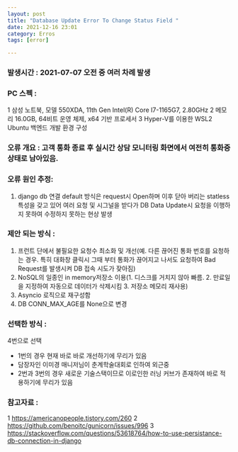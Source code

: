 ```yaml
---
layout: post
title: "Database Update Error To Change Status Field "
date: 2021-12-16 23:01
category: Erros
tags: [error]

---
```



### 발생시간 : 2021-07-07 오전 중 여러 차례 발생
###  PC 스펙 : 
  1 삼성 노트북, 모델 550XDA, 11th Gen Intel(R) Core I7-1165G7, 2.80GHz
  2 메모리 16.0GB, 64비트 운영 체제, x64 기반 프로세서
  3 Hyper-V를 이용한 WSL2 Ubuntu 백엔드 개발 환경 구성

### 오류 개요 : 고객 통화 종료 후 실시간 상담 모니터링 화면에서 여전히 통화중 상태로 남아있음.
### 오류 원인 추정: 
1. django db 연결 default 방식은 request시 Open하며 이후 닫아 버리는 statless 특성을 갖고 있어
여러 요청 및 시그널을 받다가 DB Data Update시 요청을 이행하지 못하여 수정하지 못하는 현상 발생

### 제안 되는 방식 : 
1. 프런트 단에서 불필요한 요청수 최소화 및 개선(예. 다른 끊어진 통화 번호를 요청하는 경우. 특히 대화창 클릭시 그때 부터 통화가 끊어지고 나서도 요청하여 Bad Request를 발생시켜 DB 접속 시도가 잦아짐)
2. NoSQL의 일종인 in memory저장소 이용(1. 디스크를 거치지 않아 빠름. 2. 만료일을 지정하여 자동으로 데이터가 삭제시킴 3. 저장소 메모리 재사용)
3. Asyncio 로직으로 재구성함
4. DB CONN_MAX_AGE를 None으로 변경

### 선택한 방식 : 
4번으로 선택
 - 1번의 경우 현재 바로 바로 개선하기에 무리가 있음
 - 담장자인 이미경 매니저님이 춘계학술대회로 인하여 외근중
 - 2번과 3번의 경우 새로운 기술스택이므로 이로인한 러닝 커브가 존재하여 바로 적용하기에 무리가 있음

###

###   참고자료 : 
  1 https://americanopeople.tistory.com/260
  2 https://github.com/benoitc/gunicorn/issues/996
  3 https://stackoverflow.com/questions/53618764/how-to-use-persistance-db-connection-in-django